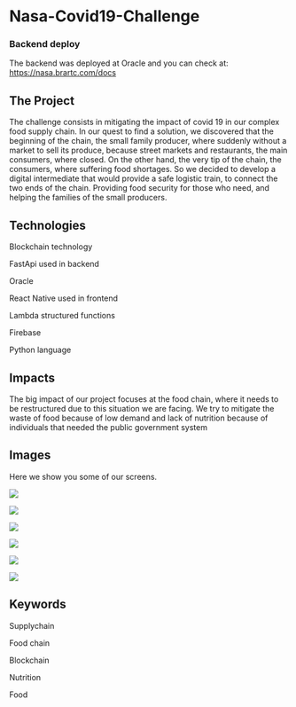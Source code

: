 # Nasa-Covid19-Challenge

### Backend deploy
The backend was deployed at Oracle and you can check at:
https://nasa.brartc.com/docs

## The Project
The challenge consists in mitigating the impact of covid 19 in our complex food supply chain. In our quest to find a solution, we discovered that the beginning of the chain, the small family producer, where suddenly without a market to sell its produce, because street markets and restaurants, the main consumers, where closed. On the other hand, the very tip of the chain, the consumers, where suffering food shortages. So we decided to develop a digital intermediate that would provide a safe logistic train, to connect the two ends of the chain. Providing food security for those who need, and helping the families of the small producers.

## Technologies
Blockchain technology

FastApi used in backend

Oracle

React Native used in frontend

Lambda structured functions

Firebase 

Python language

## Impacts
The big impact of our project focuses at the food chain, where it needs to be restructured due to this situation we are facing. We try to mitigate the waste of food because of low demand and lack of nutrition because of individuals that needed the public government system

## Images
Here we show you some of our screens.

![](Areas.png)

![](details.png)

![](sell.png)

![](consulting.png)

![](store.jpeg)

![](product.png)


## Keywords
Supplychain

Food chain

Blockchain

Nutrition

Food

